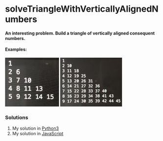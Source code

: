 # solveTriangleWithVerticallyAlignedNumbers


#### An interesting problem. Build a triangle of vertically aligned consequent numbers.




#### Examples:

<div display=flex flex-wrap=wrap>
  <img src="examples/exampleIMG_7989.JPG" width=35%>
  <img src="examples/exampleIMG_1859.JPG" width=40%>
</div>



### Solutions


1. My solution in [Python3](Python/solveTriangle.py)
1. My solution in [JavaScript](JavaScript/solveTriangle.js)
